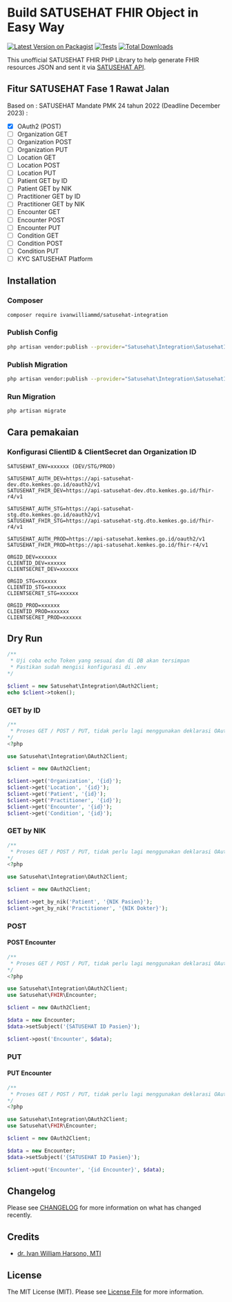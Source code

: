 # Build SATUSEHAT FHIR Object in Easy Way

[![Latest Version on Packagist](https://img.shields.io/packagist/v/ivanwilliammd/satusehat-integration.svg?style=flat-square)](https://packagist.org/packages/ivanwilliammd/satusehat-integration)
[![Tests](https://img.shields.io/github/actions/workflow/status/ivanwilliammd/satusehat-integration/run-tests.yml?branch=main&label=tests&style=flat-square)](https://github.com/ivanwilliammd/satusehat-integration/actions/workflows/run-tests.yml)
[![Total Downloads](https://img.shields.io/packagist/dt/ivanwilliammd/satusehat-integration.svg?style=flat-square)](https://packagist.org/packages/ivanwilliammd/satusehat-integration)

This unofficial SATUSEHAT FHIR PHP Library to help generate FHIR resources JSON and sent it via [SATUSEHAT API](https://satusehat.kemkes.go.id/platform).

## Fitur SATUSEHAT Fase 1 Rawat Jalan
Based on : SATUSEHAT Mandate PMK 24 tahun 2022 (Deadline December 2023) : 
- [x] OAuth2 (POST)
- [ ] Organization GET
- [ ] Organization POST
- [ ] Organization PUT
- [ ] Location GET
- [ ] Location POST
- [ ] Location PUT
- [ ] Patient GET by ID
- [ ] Patient GET by NIK
- [ ] Practitioner GET by ID
- [ ] Practitioner GET by NIK
- [ ] Encounter GET
- [ ] Encounter POST
- [ ] Encounter PUT
- [ ] Condition GET
- [ ] Condition POST
- [ ] Condition PUT
- [ ] KYC SATUSEHAT Platform

## Installation

### Composer

```bash
composer require ivanwilliammd/satusehat-integration
```

### Publish Config

```bash
php artisan vendor:publish --provider="Satusehat\Integration\SatusehatIntegrationServiceProvider" --tag=config
```

### Publish Migration

```bash
php artisan vendor:publish --provider="Satusehat\Integration\SatusehatIntegrationServiceProvider" --tag=migrations
```

### Run Migration

```bash
php artisan migrate
```

## Cara pemakaian

### Konfigurasi ClientID & ClientSecret dan Organization ID
```env
SATUSEHAT_ENV=xxxxxx (DEV/STG/PROD)

SATUSEHAT_AUTH_DEV=https://api-satusehat-dev.dto.kemkes.go.id/oauth2/v1
SATUSEHAT_FHIR_DEV=https://api-satusehat-dev.dto.kemkes.go.id/fhir-r4/v1

SATUSEHAT_AUTH_STG=https://api-satusehat-stg.dto.kemkes.go.id/oauth2/v1
SATUSEHAT_FHIR_STG=https://api-satusehat-stg.dto.kemkes.go.id/fhir-r4/v1

SATUSEHAT_AUTH_PROD=https://api-satusehat.kemkes.go.id/oauth2/v1
SATUSEHAT_FHIR_PROD=https://api-satusehat.kemkes.go.id/fhir-r4/v1

ORGID_DEV=xxxxxx
CLIENTID_DEV=xxxxxx
CLIENTSECRET_DEV=xxxxxx

ORGID_STG=xxxxxx
CLIENTID_STG=xxxxxx
CLIENTSECRET_STG=xxxxxx

ORGID_PROD=xxxxxx
CLIENTID_PROD=xxxxxx
CLIENTSECRET_PROD=xxxxxx
```

## Dry Run

```php
/** 
 * Uji coba echo Token yang sesuai dan di DB akan tersimpan
 * Pastikan sudah mengisi konfigurasi di .env
*/

$client = new Satusehat\Integration\OAuth2Client;
echo $client->token();
```

### GET by ID

```php
/** 
 * Proses GET / POST / PUT, tidak perlu lagi menggunakan deklarasi OAuth2Client->token()
*/
<?php

use Satusehat\Integration\OAuth2Client;

$client = new OAuth2Client;

$client->get('Organization', '{id}');
$client->get('Location', '{id}');
$client->get('Patient', '{id}');
$client->get('Practitioner', '{id}');
$client->get('Encounter', '{id}');
$client->get('Condition', '{id}');
```

### GET by NIK

```php
/** 
 * Proses GET / POST / PUT, tidak perlu lagi menggunakan deklarasi OAuth2Client->token()
*/
<?php

use Satusehat\Integration\OAuth2Client;

$client = new OAuth2Client;

$client->get_by_nik('Patient', '{NIK Pasien}');
$client->get_by_nik('Practitioner', '{NIK Dokter}');
```

### POST
#### POST Encounter

```php
/** 
 * Proses GET / POST / PUT, tidak perlu lagi menggunakan deklarasi OAuth2Client->token()
*/
<?php

use Satusehat\Integration\OAuth2Client;
use Satusehat\FHIR\Encounter;

$client = new OAuth2Client;

$data = new Encounter;
$data->setSubject('{SATUSEHAT ID Pasien}');

$client->post('Encounter', $data);

```

### PUT
#### PUT Encounter

```php
/** 
 * Proses GET / POST / PUT, tidak perlu lagi menggunakan deklarasi OAuth2Client->token()
*/
<?php

use Satusehat\Integration\OAuth2Client;
use Satusehat\FHIR\Encounter;

$client = new OAuth2Client;

$data = new Encounter;
$data->setSubject('{SATUSEHAT ID Pasien}');

$client->put('Encounter', '{id Encounter}', $data);

```


## Changelog

Please see [CHANGELOG](CHANGELOG.md) for more information on what has changed recently.

## Credits

- [dr. Ivan William Harsono, MTI](https://github.com/ivanwilliammd)

## License

The MIT License (MIT). Please see [License File](LICENSE.md) for more information.
